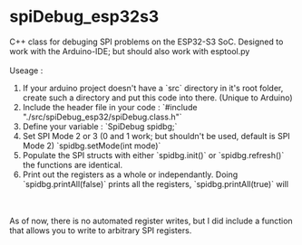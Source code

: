 # spiDebug_esp32s3
C++ class for debuging SPI problems on the ESP32-S3 SoC. 
Designed to work with the Arduino-IDE; but should also work with esptool.py
<br><br>
Useage :
<ol>
<li>If your arduino project doesn't have a `src` directory in it's root folder, create such a directory and put this code into there. (Unique to Arduino)</li>
<li>Include the header file in your code : `#include "./src/spiDebug_esp32/spiDebug.class.h"`</li>
<li>Define your variable : `SpiDebug spidbg;`</li>
<li>Set SPI Mode 2 or 3 (0 and 1 work; but shouldn't be used, default is SPI Mode 2) `spidbg.setMode(int mode)`
<li>Populate the SPI structs with either `spidbg.init()` or `spidbg.refresh()` the functions are identical.</li>
<li>Print out the registers as a whole or independantly. Doing `spidbg.printAll(false)` prints all the registers, `spidbg.printAll(true)` will </li>
</ol>
<br><br>
As of now, there is no automated register writes, but I did include a function that allows you to write to arbitrary SPI registers.
